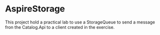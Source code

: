 
# AspireStorage

This project hold a practical lab to use a StorageQueue to send a message fron the Catalog.Api to a client created in the exercise. 

